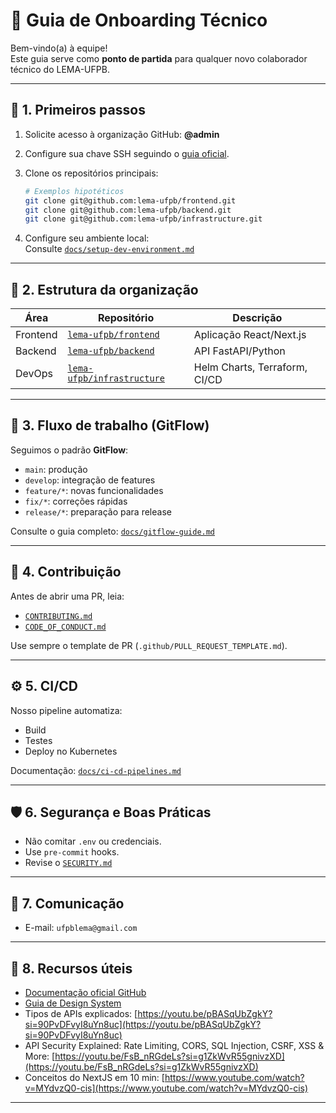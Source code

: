 # 🧭 Guia de Onboarding Técnico

Bem-vindo(a) à equipe!  
Este guia serve como **ponto de partida** para qualquer novo colaborador técnico do LEMA-UFPB.

---

## 🚀 1. Primeiros passos

1. Solicite acesso à organização GitHub: **@admin**
2. Configure sua chave SSH seguindo o [guia oficial](https://docs.github.com/pt/authentication/connecting-to-github-with-ssh).
3. Clone os repositórios principais:

   ```bash
   # Exemplos hipotéticos
   git clone git@github.com:lema-ufpb/frontend.git
   git clone git@github.com:lema-ufpb/backend.git
   git clone git@github.com:lema-ufpb/infrastructure.git
   ```

4. Configure seu ambiente local:  
   Consulte [`docs/setup-dev-environment.md`](./docs/setup-dev-environment.md)

---

## 🧩 2. Estrutura da organização

| Área     | Repositório                                                               | Descrição                     |
| -------- | ------------------------------------------------------------------------- | ----------------------------- |
| Frontend | [`lema-ufpb/frontend`](https://github.com/lema-ufbp/frontend)             | Aplicação React/Next.js       |
| Backend  | [`lema-ufpb/backend`](https://github.com/lema-ufpb/backend)               | API FastAPI/Python            |
| DevOps   | [`lema-ufpb/infrastructure`](https://github.com/lema-ufpb/infrastructure) | Helm Charts, Terraform, CI/CD |

---

## 🔁 3. Fluxo de trabalho (GitFlow)

Seguimos o padrão **GitFlow**:

- `main`: produção
- `develop`: integração de features
- `feature/*`: novas funcionalidades
- `fix/*`: correções rápidas
- `release/*`: preparação para release

Consulte o guia completo: [`docs/gitflow-guide.md`](./docs/gitflow-guide.md)

---

## 🧱 4. Contribuição

Antes de abrir uma PR, leia:

- [`CONTRIBUTING.md`](./CONTRIBUTING.md)
- [`CODE_OF_CONDUCT.md`](./CODE_OF_CONDUCT.md)

Use sempre o template de PR (`.github/PULL_REQUEST_TEMPLATE.md`).

---

## ⚙️ 5. CI/CD

Nosso pipeline automatiza:

- Build
- Testes
- Deploy no Kubernetes

Documentação: [`docs/ci-cd-pipelines.md`](./docs/ci-cd-pipelines.md)

---

## 🛡️ 6. Segurança e Boas Práticas

- Não comitar `.env` ou credenciais.
- Use `pre-commit` hooks.
- Revise o [`SECURITY.md`](./SECURITY.md)

---

## 💬 7. Comunicação

- E-mail: `ufpblema@gmail.com`

---

## 🧾 8. Recursos úteis

- [Documentação oficial GitHub](https://docs.github.com)
- [Guia de Design System](https://ds.lema.ufpb.br)
- Tipos de APIs explicados: [https://youtu.be/pBASqUbZgkY?si=90PvDFvyI8uYn8uc](https://youtu.be/pBASqUbZgkY?si=90PvDFvyI8uYn8uc)
- API Security Explained: Rate Limiting, CORS, SQL Injection, CSRF, XSS & More: [https://youtu.be/FsB_nRGdeLs?si=g1ZkWvR55gnivzXD](https://youtu.be/FsB_nRGdeLs?si=g1ZkWvR55gnivzXD)
- Conceitos do NextJS em 10 min: [https://www.youtube.com/watch?v=MYdvzQ0-cis](https://www.youtube.com/watch?v=MYdvzQ0-cis)


---
